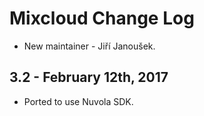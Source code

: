 Mixcloud Change Log
===================

  * New maintainer - Jiří Janoušek.

3.2 - February 12th, 2017
-------------------------

  * Ported to use Nuvola SDK.
